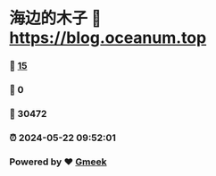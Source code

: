 # 海边的木子 :link: https://blog.oceanum.top 
### :page_facing_up: [15](https://blog.oceanum.top/tag.html) 
### :speech_balloon: 0 
### :hibiscus: 30472 
### :alarm_clock: 2024-05-22 09:52:01 
### Powered by :heart: [Gmeek](https://github.com/Meekdai/Gmeek)
